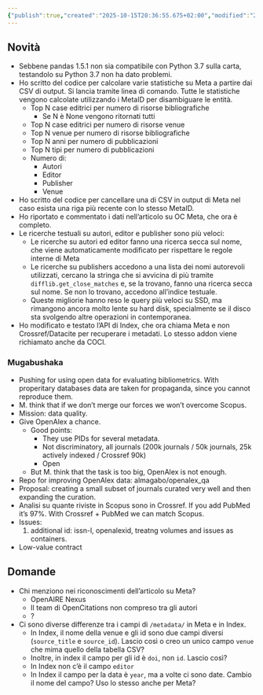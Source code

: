 ```yaml
---
{"publish":true,"created":"2025-10-15T20:36:55.675+02:00","modified":"2025-10-15T19:37:09.000+02:00","cssclasses":""}
---
```



## Novità

- Sebbene pandas 1.5.1 non sia compatibile con Python 3.7 sulla carta, testandolo su Python 3.7 non ha dato problemi.
- Ho scritto del codice per calcolare varie statistiche su Meta a partire dai CSV di output. Si lancia tramite linea di comando. Tutte le statistiche vengono calcolate utilizzando i MetaID per disambiguare le entità.
    - Top N case editrici per numero di risorse bibliografiche
        - Se N è None vengono ritornati tutti
    - Top N case editrici per numero di risorse venue
    - Top N venue per numero di risorse bibliografiche
    - Top N anni per numero di pubblicazioni
    - Top N tipi per numero di pubblicazioni
    - Numero di:
        - Autori
        - Editor
        - Publisher
        - Venue
- Ho scritto del codice per cancellare una di CSV in output di Meta nel caso esista una riga più recente con lo stesso MetaID.
- Ho riportato e commentato i dati nell’articolo su OC Meta, che ora è completo.
- Le ricerche testuali su autori, editor e publisher sono più veloci:
    - Le ricerche su autori ed editor fanno una ricerca secca sul nome, che viene automaticamente modificato per rispettare le regole interne di Meta
    - Le ricerche su publishers accedono a una lista dei nomi autorevoli utilizzati, cercano la stringa che si avvicina di più tramite `difflib.get_close_matches` e, se la trovano, fanno una ricerca secca sul nome. Se non lo trovano, accedono all’indice testuale.
    - Queste migliorie hanno reso le query più veloci su SSD, ma rimangono ancora molto lente su hard disk, specialmente se il disco sta svolgendo altre operazioni in contemporanea.
- Ho modificato e testato l’API di Index, che ora chiama Meta e non Crossref/Datacite per recuperare i metadati. Lo stesso addon viene richiamato anche da COCI.

### Mugabushaka

- Pushing for using open data for evaluating bibliometrics. With properitary databases data are taken for propaganda, since you cannot reproduce them.
- M. think that if we don’t merge our forces we won’t overcome Scopus.
- Mission: data quality.
- Give OpenAlex a chance.
    - Good points:
        - They use PIDs for several metadata.
        - Not discriminatory, all journals (200k journals / 50k journals, 25k actively indexed / Crossref 90k)
        - Open
    - But M. think that the task is too big, OpenAlex is not enough.
- Repo for improving OpenAlex data: almagabo/openalex_qa
- Proposal: creating a small subset of journals curated very well and then expanding the curation.
- Analisi su quante riviste in Scopus sono in Crossref. If you add PubMed it’s 97%. With Crossref + PubMed we can match Scopus.
- Issues:
    1. additional id: issn-l, openalexid, treatng volumes and issues as containers.
- Low-value contract

## Domande

- Chi menziono nei riconoscimenti dell’articolo su Meta?
    - OpenAIRE Nexus
    - Il team di OpenCitations non compreso tra gli autori
    - ?
- Ci sono diverse differenze tra i campi di `/metadata/` in Meta e in Index.
    - In Index, il nome della venue e gli id sono due campi diversi (`source_title` e `source_id`). Lascio così o creo un unico campo `venue` che mima quello della tabella CSV?
    - Inoltre, in index il campo per gli id è `doi`, non `id`. Lascio così?
    - In Index non c’è il campo `editor`
    - In Index il campo per la data è `year`, ma a volte ci sono date. Cambio il nome del campo? Uso lo stesso anche per Meta?